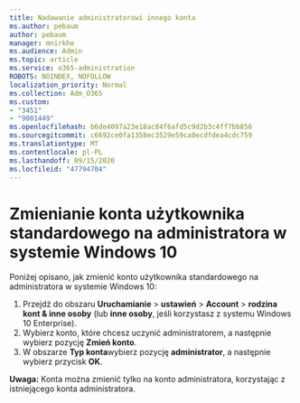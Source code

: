 ```yaml
---
title: Nadawanie administratorowi innego konta
ms.author: pebaum
author: pebaum
manager: mnirkhe
ms.audience: Admin
ms.topic: article
ms.service: o365-administration
ROBOTS: NOINDEX, NOFOLLOW
localization_priority: Normal
ms.collection: Adm_O365
ms.custom:
- "3451"
- "9001449"
ms.openlocfilehash: b6de4097a23e18ac84f6afd5c9d2b3c4ff7bb856
ms.sourcegitcommit: c6692ce0fa1358ec3529e59ca0ecdfdea4cdc759
ms.translationtype: MT
ms.contentlocale: pl-PL
ms.lasthandoff: 09/15/2020
ms.locfileid: "47794704"
---
```

# <a name="change-a-standard-user-account-to-an-administrator-in-windows-10"></a>Zmienianie konta użytkownika standardowego na administratora w systemie Windows 10

Poniżej opisano, jak zmienić konto użytkownika standardowego na administratora w systemie Windows 10:

1. Przejdź do obszaru **Uruchamianie**  >  **ustawień**  >  **Account**  >  **rodzina kont & inne osoby** (lub **inne osoby**, jeśli korzystasz z systemu Windows 10 Enterprise).
2. Wybierz konto, które chcesz uczynić administratorem, a następnie wybierz pozycję **Zmień konto**.
3. W obszarze **Typ konta**wybierz pozycję **administrator**, a następnie wybierz przycisk **OK**.

**Uwaga:** Konta można zmienić tylko na konto administratora, korzystając z istniejącego konta administratora.